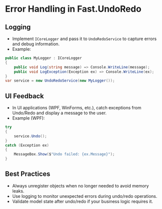 # Error Handling in Fast.UndoRedo

## Logging
- Implement `ICoreLogger` and pass it to `UndoRedoService` to capture errors and debug information.
- Example:
```csharp
public class MyLogger : ICoreLogger
{
    public void Log(string message) => Console.WriteLine(message);
    public void LogException(Exception ex) => Console.WriteLine(ex);
}
var service = new UndoRedoService(new MyLogger());
```

## UI Feedback
- In UI applications (WPF, WinForms, etc.), catch exceptions from Undo/Redo and display a message to the user.
- Example (WPF):
```csharp
try
{
    service.Undo();
}
catch (Exception ex)
{
    MessageBox.Show($"Undo failed: {ex.Message}");
}
```

## Best Practices
- Always unregister objects when no longer needed to avoid memory leaks.
- Use logging to monitor unexpected errors during undo/redo operations.
- Validate model state after undo/redo if your business logic requires it.
